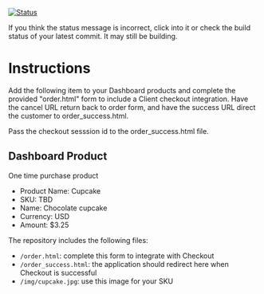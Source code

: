 [![Status](https://img.shields.io/badge/status-SUBMITTABLE%20COMMIT:%20ffaef5d448e4f3efa820779ae5d3cc13e3f8a616-brightgreen.svg)](https://github.com/andremcb/bakery_scaffold_AApE3fQi8zR0pcdo/commit/ffaef5d448e4f3efa820779ae5d3cc13e3f8a616)



























































































































If you think the status message is incorrect, click into it or check the build status of your latest commit. It may still be building.

# Instructions 

Add the following item to your Dashboard products and complete the provided "order.html" form to include a Client checkout integration. Have the cancel URL return back to order form, and have the success URL direct the customer to order_success.html. 

Pass the checkout sesssion id to the order_success.html file.

## Dashboard Product
One time purchase product
* Product Name: Cupcake
* SKU: TBD
* Name: Chocolate cupcake
* Currency: USD
* Amount: $3.25

The repository includes the following files:
* `/order.html`: complete this form to integrate with Checkout
* `/order_success.html`: the application should redirect here when Checkout is successful
* `/img/cupcake.jpg`: use this image for your SKU
